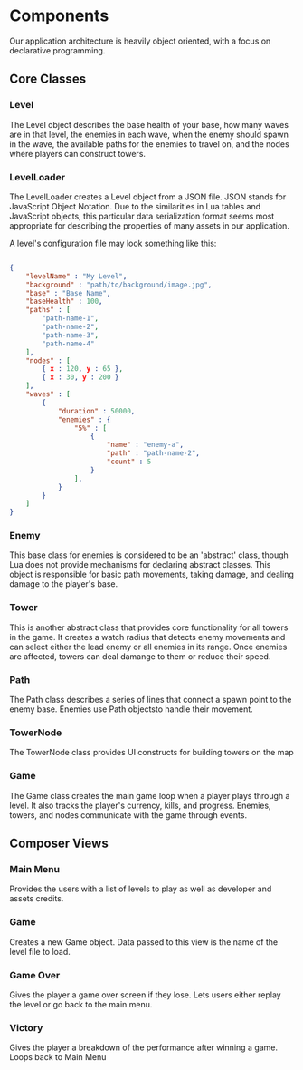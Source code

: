 # Components

Our application architecture is heavily object oriented, with a focus on declarative programming. 

## Core Classes

### Level

The Level object describes the base health of your base, how many waves are in that level, the enemies in each wave, when the enemy should spawn in the wave, the available paths for the enemies to travel on, and the nodes where players can construct towers.

### LevelLoader

The LevelLoader creates a Level object from a JSON file. JSON stands for JavaScript Object Notation. Due to the similarities in Lua tables and JavaScript objects, this particular data serialization format seems most appropriate for describing the properties of many assets in our application. 

A level's configuration file may look something like this:

````json

{
    "levelName" : "My Level",
    "background" : "path/to/background/image.jpg",
    "base" : "Base Name",
    "baseHealth" : 100,
    "paths" : [
        "path-name-1",
        "path-name-2",
        "path-name-3",
        "path-name-4"
    ],
    "nodes" : [
        { x : 120, y : 65 },
        { x : 30, y : 200 }
    ],
    "waves" : [
        {
            "duration" : 50000,
            "enemies" : {
                "5%" : [
                    {
                        "name" : "enemy-a",
                        "path" : "path-name-2",
                        "count" : 5
                    }
                ],
            }
        }
    ]
}

````

### Enemy
This base class for enemies is considered to be an 'abstract' class, though Lua does not provide mechanisms for declaring abstract classes. This object is responsible for basic path movements, taking damage, and dealing damage to the player's base. 

### Tower
This is another abstract class that provides core functionality for all towers in the game. It creates a watch radius that detects enemy movements and can select either the lead enemy or all enemies in its range. Once enemies are affected, towers can deal damange to them or reduce their speed.

### Path
The Path class describes a series of lines that connect a spawn point to the enemy base. Enemies use Path objectsto handle their movement.

### TowerNode
The TowerNode class provides UI constructs for building towers on the map 

### Game
The Game class creates the main game loop when a player plays through a level. It also tracks the player's currency, kills, and progress. Enemies, towers, and nodes communicate with the game through events.

## Composer Views

### Main Menu
Provides the users with a list of levels to play as well as developer and assets credits.

### Game
Creates a new Game object. Data passed to this view is the name of the level file to load. 

### Game Over
Gives the player a game over screen if they lose. Lets users either replay the level or go back to the main menu.

### Victory
Gives the player a breakdown of the performance after winning a game. Loops back to Main Menu


